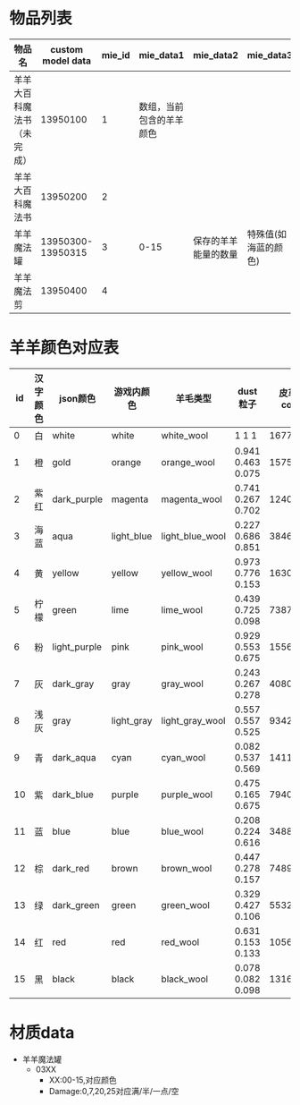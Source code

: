 # 物品列表

| 物品名                     | custom model data | mie_id | mie_data1                | mie_data2            | mie_data3            |
| -------------------------- | ----------------- | ------ | ------------------------ | -------------------- | -------------------- |
| 羊羊大百科魔法书（未完成） | 13950100          | 1      | 数组，当前包含的羊羊颜色 |                      |                      |
| 羊羊大百科魔法书           | 13950200          | 2      |                          |                      |                      |
| 羊羊魔法罐                 | 13950300-13950315 | 3      | 0-15                     | 保存的羊羊能量的数量 | 特殊值(如海蓝的颜色) |
| 羊羊魔法剪                 | 13950400          | 4      |                          |                      |                      |

# 羊羊颜色对应表

| id  | 汉字颜色 | json颜色     | 游戏内颜色 | 羊毛类型        | dust粒子          | 皮革甲color | 颜色代码 |
| --- | -------- | ------------ | ---------- | --------------- | ----------------- | ----------- | -------- |
| 0   | 白       | white        | white      | white_wool      | 1 1 1             | 16777215    | §f       |
| 1   | 橙       | gold         | orange     | orange_wool     | 0.941 0.463 0.075 | 15758867    | §6       |
| 2   | 紫红     | dark_purple  | magenta    | magenta_wool    | 0.741 0.267 0.702 | 12403891    | §5       |
| 3   | 海蓝     | aqua         | light_blue | light_blue_wool | 0.227 0.686 0.851 | 3846105     | §b       |
| 4   | 黄       | yellow       | yellow     | yellow_wool     | 0.973 0.776 0.153 | 16303655    | §e       |
| 5   | 柠檬     | green        | lime       | lime_wool       | 0.439 0.725 0.098 | 7387417     | §a       |
| 6   | 粉       | light_purple | pink       | pink_wool       | 0.929 0.553 0.675 | 15568300    | §d       |
| 7   | 灰       | dark_gray    | gray       | gray_wool       | 0.243 0.267 0.278 | 4080711     | §8       |
| 8   | 浅灰     | gray         | light_gray | light_gray_wool | 0.557 0.557 0.525 | 9342598     | §7       |
| 9   | 青       | dark_aqua    | cyan       | cyan_wool       | 0.082 0.537 0.569 | 1411473     | §3       |
| 10  | 紫       | dark_blue    | purple     | purple_wool     | 0.475 0.165 0.675 | 7940780     | §1       |
| 11  | 蓝       | blue         | blue       | blue_wool       | 0.208 0.224 0.616 | 3488157     | §9       |
| 12  | 棕       | dark_red     | brown      | brown_wool      | 0.447 0.278 0.157 | 7489320     | §4       |
| 13  | 绿       | dark_green   | green      | green_wool      | 0.329 0.427 0.106 | 5532955     | §2       |
| 14  | 红       | red          | red        | red_wool        | 0.631 0.153 0.133 | 10561314    | §c       |
| 15  | 黑       | black        | black      | black_wool      | 0.078 0.082 0.098 | 1316121     | §0       |

# 材质data

* 羊羊魔法罐
    * 03XX
        * XX:00-15,对应颜色
        * Damage:0,7,20,25对应满/半/一点/空















